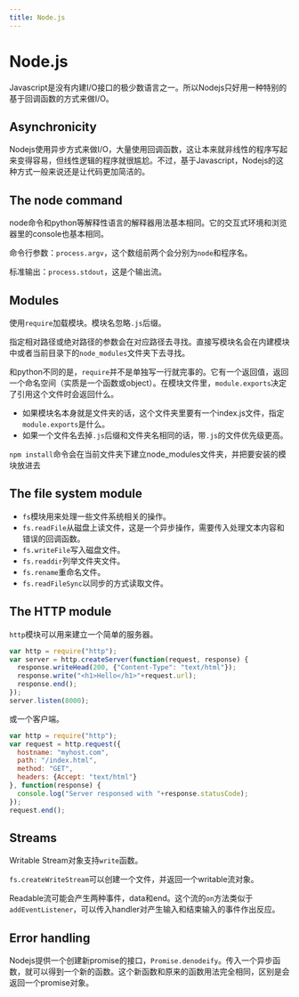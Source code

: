 ```yaml
---
title: Node.js
---
```


# Node.js

Javascript是没有内建I/O接口的极少数语言之一。所以Nodejs只好用一种特别的基于回调函数的方式来做I/O。

## Asynchronicity

Nodejs使用异步方式来做I/O，大量使用回调函数，这让本来就非线性的程序写起来变得容易，但线性逻辑的程序就很尴尬。不过，基于Javascript，Nodejs的这种方式一般来说还是让代码更加简洁的。

## The node command

node命令和python等解释性语言的解释器用法基本相同。它的交互式环境和浏览器里的console也基本相同。

命令行参数：`process.argv`，这个数组前两个会分别为`node`和程序名。

标准输出：`process.stdout`，这是个输出流。

## Modules

使用`require`加载模块。模块名忽略`.js`后缀。

指定相对路径或绝对路径的参数会在对应路径去寻找。直接写模块名会在内建模块中或者当前目录下的`node_modules`文件夹下去寻找。

和python不同的是，`require`并不是单独写一行就完事的。它有一个返回值，返回一个命名空间（实质是一个函数或object）。在模块文件里，`module.exports`决定了引用这个文件时会返回什么。

* 如果模块名本身就是文件夹的话，这个文件夹里要有一个index.js文件，指定`module.exports`是什么。
* 如果一个文件名去掉`.js`后缀和文件夹名相同的话，带`.js`的文件优先级更高。

`npm install`命令会在当前文件夹下建立node_modules文件夹，并把要安装的模块放进去

## The file system module

* `fs`模块用来处理一些文件系统相关的操作。
* `fs.readFile`从磁盘上读文件，这是一个异步操作，需要传入处理文本内容和错误的回调函数。
* `fs.writeFile`写入磁盘文件。
* `fs.readdir`列举文件夹文件。
* `fs.rename`重命名文件。
* `fs.readFileSync`以同步的方式读取文件。

## The HTTP module

`http`模块可以用来建立一个简单的服务器。

```javascript
var http = require("http");
var server = http.createServer(function(request, response) {
  response.writeHead(200, {"Content-Type": "text/html"});
  response.write("<h1>Hello</h1>"+request.url);
  response.end();
});
server.listen(8000);
```

或一个客户端。

```javascript
var http = require("http");
var request = http.request({
  hostname: "myhost.com",
  path: "/index.html",
  method: "GET",
  headers: {Accept: "text/html"}
}, function(response) {
  console.log("Server responsed with "+response.statusCode);
});
request.end();
```

## Streams

Writable Stream对象支持`write`函数。

`fs.createWriteStream`可以创建一个文件，并返回一个writable流对象。

Readable流可能会产生两种事件，data和end。这个流的`on`方法类似于`addEventListener`，可以传入handler对产生输入和结束输入的事件作出反应。

## Error handling

Nodejs提供一个创建新promise的接口，`Promise.denodeify`。传入一个异步函数，就可以得到一个新的函数。这个新函数和原来的函数用法完全相同，区别是会返回一个promise对象。

